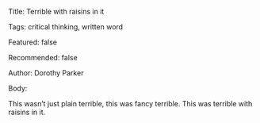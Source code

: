 Title:  Terrible with raisins in it

Tags:   critical thinking, written word

Featured: false

Recommended: false

Author: Dorothy Parker

Body: 

This wasn’t just plain terrible, this was fancy terrible. This was terrible with raisins in it.
